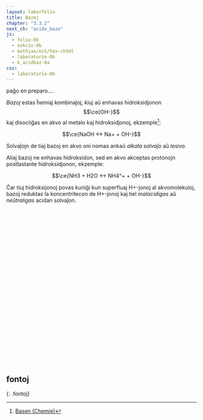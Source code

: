 ```yaml
---
layout: laborfolio
title: Bazoj
chapter: "3.3.2"
next_ch: "acido_bazo"
js:
  - folio-0b
  - sekcio-0b 
  - mathjax/es5/tex-chtml
  - laboratorio-0b
  - k_acidbaz-0a
css:
  - laboratorio-0b
---
```

<!--
https://de.wikipedia.org/wiki/Universalindikator
https://en.wikipedia.org/wiki/Universal_indicator

http://www.ewt-wasser.de/de/wissen/konzentrationsangaben-einheitenumrechnung.html

-->

paĝo en preparo....


*Bazoj* estas ĥemiaj kombinaĵoj, kiuj aŭ enhavas hidroksidjonon $$\ce{OH-}$$ kaj disociiĝas en akvo al metalo kaj hidroksidjonoj, ekzemple[^cd]:

$$\ce{NaOH <-> Na+ + OH-}$$

Solvaĵojn de tiaj bazoj en akvo oni nomas ankaŭ *alkala solvaĵo* aŭ *lesivo*.

Aliaj bazoj ne enhavas hidroksidon, sed en akvo akceptas protonojn postlastante hidroksidjonon, ekzemple:

$$\ce{NH3 + H2O <-> NH4^+ + OH-}$$

Ĉar tiuj hidroksijonoj povas kuniĝi kun superfluaj H+-jonoj al akvomolekuloj, bazoj reduktas la koncentritecon de H+-jonoj kaj tiel *malacidigas* aŭ *neŭtraligas* acidan solvaĵon.

<!-- pOH, valoro, sumo pH + pOH = 14 / Kw Kdiss... 
https://www.chemie.de/lexikon/PH-Wert.html
https://de.wikipedia.org/wiki/PH-Wert#pOH-Wert
-->


<!--

- gusto
- hidroksidjonoj hidrogenitaj en akva solvaĵo 
- mezureblo per kolorŝanĝo
- koncentriĝo / logaritma skalo: pH7: H+ 0,000001 mol/l 
- akvo: H2O(l) + H2O(l) -> H+(aq) + OH-(aq)          
   
-->


<script>
  let lab; // la laboratorio kaj iloj
  let bastono; // la vitra bastono por fari la pH-provon
  let indikilo; // la pH-iundikilo
  let substanco = "H₂O"; // la elektita substanco
  const ALTO = 240;
  const LARĜO = 300;

  substancoj = {   
    sango: [7.4,"hsl(0 90% 40%)",.8],
    saplesivo: [10,"hsl(60 90% 95%)",.75],
    intestsuko: [8,"hsl(100, 90%, 80%",.7],
    marakvo: [8,"hsl(200, 70%, 30%",.6],
    "NaOH 0,1 mol/l": [13,"hsl(270, 20%, 90%)",.2],
    "NaOH 0,01 mol/l": [12,"hsl(270, 20%, 90%)",.2],
    "NaOH 0,001 mol/l": [11,"hsl(270, 20%, 90%)",.2],
    "NaOH 0,0001 mol/l": [10,"hsl(270, 20%, 90%)",.2],
    "NaOH 0,00001 mol/l": [9,"hsl(270, 20%, 90%)",.2],
  }

  function substanc_elekto(subst) {
    // plenigu la glason
    substanco = subst;
    const ecoj = substancoj[subst];
    const enhavo = ĝi("#_glaso_provtubo_enhavo .likvo") || ĝi("#_glaso_provtubo_enhavo .__subst");
    Lab.a(enhavo,{class: "__subst", fill: ecoj[1], "fill-opacity": ecoj[2]}); 
    indikilo.makulo(7,true); // true: forigu makulon
    lab.movu(bastono,"B1");
    /*
    const makulo = ĝi("#indikilo .makulo") || ĝi("#indikilo .__makulo");
    Lab.a(makulo, {
      fill: '',
      "fill-opacity": 0
    })
    */
  }

  function pHprovo() {
    lab.movu(bastono,"B2");
    const ecoj = substancoj[substanco];
    indikilo.makulo(ecoj[0]); // kolorigu laŭ pH-valoro
    console.log(`${substanco}, pH: ${ecoj[0]}`);
    /*
    Lab.a(makulo, {
      class: "__makulo",
      fill: `hsl(${pHklr},70%,50%)`,
      "fill-opacity": .7
    });
    */
  }

  lanĉe(()=>{
    lab = new Laboratorio(ĝi("#eksperimento"),"fono",LARĜO,ALTO+10);

    // pH-indikilon maldekstre
    indikilo = Lab.indikilo();
    lab.metu(indikilo,{id: "maldekstre", x:(LARĜO)/2-80, y:ALTO-50});

    // vitra bastono unue por ke ĝi aperu "en" la provtubo
    bastono = Lab.bastono("bastono");
    lab.metu(bastono,{id: "B1", x:(LARĜO)/2+8+40, y:ALTO});
    lab.nova_loko({id: "B2", x:(LARĜO)/2, y:ALTO});

    // metu provtubon en la mezon
    const provtubo = Lab.provtubo("provtubo",1/6); // enhavo (5/6*150)
    lab.metu(provtubo,{id: "tablo", x:(LARĜO)/2+40, y:ALTO-5});

    // ni faru pH-provon se uzanto klakas ie
    // sur bastonon, provtubon aŭ pH-indikilon
    lab.klak_reago(bastono,pHprovo);
    lab.klak_reago(provtubo,pHprovo);
    lab.klak_reago(indikilo,pHprovo);

    // elekteblaj substancoj
    const btn_w = 70; btn_h = 16; 
    let dk_y = 10, md_y = 10;

    for (s of Object.keys(substancoj)) { 
      let btn;     
      if (s.startsWith("Na")) {
        btn = lab.butono(s,-10,md_y,btn_w+30,btn_h);
        md_y += btn_h + 4;
      } else {
        btn = lab.butono(s,LARĜO-btn_w+10,dk_y,btn_w,btn_h);
      dk_y += btn_h + 4;
      }
 
      lab.klak_reago({g: btn},(btn) => {
        const subst = btn.g.textContent;
        // forigu klason .premita de antaŭa butono...
        for (const b of ĉiuj("#eksperimento .butono")) {
          b.classList.remove("premita");
        }
        // montru nun elektitan substancon kaj butonon
        btn.g.classList.add("premita");
        substanc_elekto(subst);
      });
    }

  });

</script>

<svg id="eksperimento"
    version="1.1" 
    xmlns="http://www.w3.org/2000/svg" 
    xmlns:xlink="http://www.w3.org/1999/xlink" width="100%" viewBox="-10 -10 320 260">
 <style type="text/css">
    <![CDATA[
      .likvo {
        display: none;
      }
      .butono.premita rect {
        fill: #004b4b;
      }
    ]]>
  </style>
</svg>

## fontoj
{: .fontoj}

[^cd]: [Basen (Chemie)](https://www.chemie.de/lexikon/Basen_%28Chemie%29.html)
